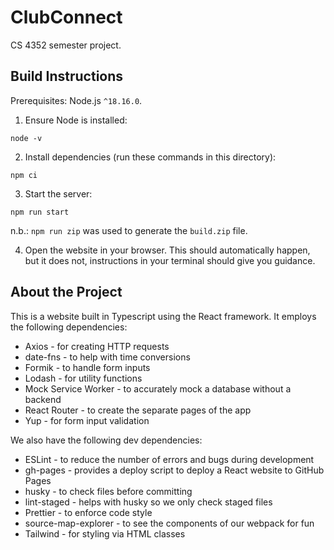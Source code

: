 # ClubConnect

CS 4352 semester project.

## Build Instructions

Prerequisites: Node.js `^18.16.0`.

1. Ensure Node is installed:

```shell
node -v
```

2. Install dependencies (run these commands in this directory):

```shell
npm ci
```

3. Start the server:

```shell
npm run start
```

n.b.: `npm run zip` was used to generate the `build.zip` file.

4. Open the website in your browser. This should automatically happen, but it does not, instructions in your terminal should give you guidance.

## About the Project

This is a website built in Typescript using the React framework. It employs the following dependencies:

- Axios - for creating HTTP requests
- date-fns - to help with time conversions
- Formik - to handle form inputs
- Lodash - for utility functions
- Mock Service Worker - to accurately mock a database without a backend
- React Router - to create the separate pages of the app
- Yup - for form input validation

We also have the following dev dependencies:

- ESLint - to reduce the number of errors and bugs during development
- gh-pages - provides a deploy script to deploy a React website to GitHub Pages
- husky - to check files before committing
- lint-staged - helps with husky so we only check staged files
- Prettier - to enforce code style
- source-map-explorer - to see the components of our webpack for fun
- Tailwind - for styling via HTML classes
